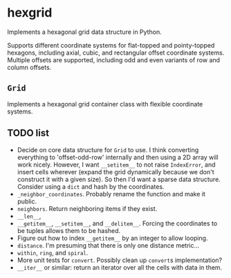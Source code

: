 # hexgrid

Implements a hexagonal grid data structure in Python.

Supports different coordinate systems for flat-topped and pointy-topped hexagons, including axial, cubic, and rectangular offset coordinate systems. Multiple offsets are supported, including odd and even variants of row and column offsets.

## `Grid`

Implements a hexagonal grid container class with flexible coordinate systems.

## TODO list

* Decide on core data structure for `Grid` to use. I think converting everything to 'offset-odd-row' internally and then using a 2D array will work nicely. However, I want `__setitem__` to not raise `IndexError`, and insert cells wherever (expand the grid dynamically because we don't construct it with a given size). So then I'd want a sparse data structure. Consider using a `dict` and hash by the coordinates.
* `_neighbor_coordinates`. Probably rename the function and make it public.
* `neighbors`. Return neighboring items if they exist.
* `__len__`,
* `__getitem__`, `__setitem__`, and `__delitem__`. Forcing the coordinates to be tuples allows them to be hashed.
* Figure out how to index `__getitem__` by an integer to allow looping.
* `distance`. I'm presuming that there is only one distance metric...
* `within`, `ring`, and `spiral`.
* More unit tests for `convert`. Possibly clean up `convert`s implementation?
* `__iter__` or similar: return an iterator over all the cells with data in them.
